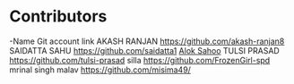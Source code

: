 # Contributors
-Name          Git account link
AKASH RANJAN   https://github.com/akash-ranjan8
SAIDATTA SAHU  https://github.com/saidatta1
[Alok Sahoo](https://github.com/aloks98)
TULSI PRASAD   https://github.com/tulsi-prasad
silla          https://github.com/FrozenGirl-spd
mrinal singh malav	https://github.com/misima49/

